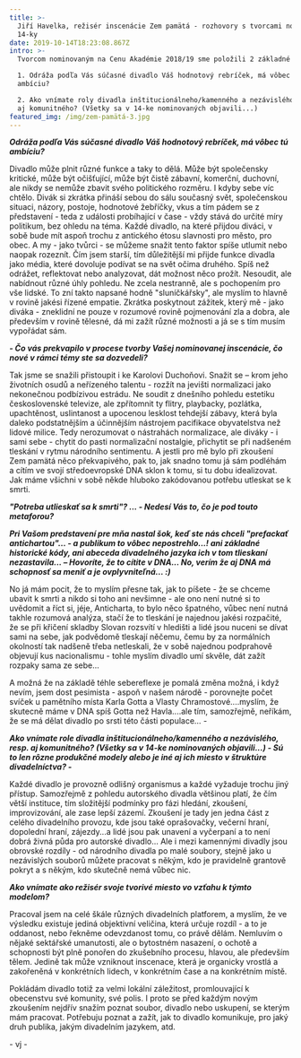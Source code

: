 ```yaml
---
title: >-
  Jiří Havelka, režisér inscenácie Zem pamätá - rozhovory s tvorcami nominovanej
  14-ky
date: 2019-10-14T18:23:08.867Z
intro: >-
  Tvorcom nominovaným na Cenu Akadémie 2018/19 sme položili 2 základné otázky: 

  1. Odráža podľa Vás súčasné divadlo Váš hodnotový rebríček, má vôbec tú
  ambíciu?

  2. Ako vnímate roly divadla inštitucionálneho/kamenného a nezávislého, resp.
  aj komunitného? (Všetky sa v 14-ke nominovaných objavili...)
featured_img: /img/zem-pamätá-3.jpg
---
```

**_Odráža podľa Vás súčasné divadlo Váš hodnotový rebríček, má vôbec tú ambíciu?_** 

Divadlo může plnit různé funkce a taky to dělá. Může být společensky kritické, může být očišťující, může být čistě zábavní, komerční, duchovní, ale nikdy se nemůže zbavit svého politického rozměru. I kdyby sebe víc chtělo. Divák si zkrátka přináší sebou do sálu současný svět, společenskou situaci, názory, postoje, hodnotové žebříčky, vkus a tím pádem se z představení - teda z události probíhající v čase - vždy stává do určité míry politikum, bez ohledu na téma. Každé divadlo, na které přijdou diváci, v sobě bude mít aspoň trochu z antického étosu slavnosti pro město, pro obec. A my - jako tvůrci - se můžeme snažit tento faktor spíše utlumit nebo naopak rozeznít. Čím jsem starší, tím důležitější mi přijde funkce divadla jako média, které dovoluje podívat se na svět očima druhého. Spíš než odrážet, reflektovat nebo analyzovat, dát možnost něco prožít. Nesoudit, ale nabídnout různé úhly pohledu. Ne zcela nestranně, ale s pochopením pro vše lidské. To zní takto napsané hodně "sluníčkářsky", ale myslím to hlavně v rovině jakési řízené empatie. Zkrátka poskytnout zážitek, který mě - jako diváka - zneklidní ne pouze v rozumové rovině pojmenování zla a dobra, ale především v rovině tělesné, dá mi zažít různé možnosti a já se s tím musím vypořádat sám. 

**_\- Čo vás prekvapilo v procese tvorby Vašej nominovanej inscenácie, čo nové v rámci témy ste sa dozvedeli?_**

Tak jsme se snažili přistoupit i ke Karolovi Duchoňovi. Snažit se – krom jeho životních osudů a neřízeného talentu - rozžít na jevišti normalizaci jako nekonečnou podbízivou estrádu. Ne soudit z dnešního pohledu estetiku československé televize, ale zpřítomnit ty flitry, playbacky, pozlátka, upachtěnost, uslintanost a upocenou lesklost tehdejší zábavy, která byla daleko podstatnějším a účinnějším nástrojem pacifikace obyvatelstva než lidové milice. Tedy nerozumovat o nástrahách normalizace, ale diváky - i sami sebe - chytit do pasti normalizační nostalgie, přichytit se při nadšeném tleskání v rytmu národního sentimentu. A jestli pro mě bylo při zkoušení Zem pamätá něco překvapivého, pak to, jak snadno tomu já sám podléhám a cítím ve svojí středoevropské DNA sklon k tomu, si tu dobu idealizovat. Jak máme všichni v sobě někde hluboko zakódovanou potřebu utleskat se k smrti.

**_"Potreba utlieskať sa k smrti"? ... - Nedesí Vás to, čo je pod touto metaforou?_** 

**_Pri Vašom predstavení pre mňa nastal šok, keď ste nás chceli "prefackať antichartou"... - a publikum to vôbec nepostrehlo...! ani základné historické kódy, ani abeceda divadelného jazyka ich v tom tlieskaní nezastavila... – Hovoríte, že to cítite v DNA... No, verím že aj DNA má schopnosť sa meniť a je ovplyvniteľná... :)_**

No já mám pocit, že to myslím přesne tak, jak to píšete - že se chceme ubavit k smrti a nikdo si toho ani nevšimne -  ale ono není nutné si to uvědomit a říct si, jéje, Anticharta, to bylo něco špatného, vůbec není nutná takhle rozumová analýza, stačí že to tleskání je najednou jakési rozpačité, že se při křičení skladby Slovan rozsvítí v hledišti a lidé jsou nuceni se dívat sami na sebe, jak podvědomě tleskají něčemu, čemu by za normálních okolností tak nadšeně třeba netleskali, že v sobě najednou podprahově objevují kus nacionalismu - tohle myslím divadlo umí skvěle, dát zažít rozpaky sama ze sebe...

A možná že na základě téhle sebereflexe je pomalá změna možná, i když nevím, jsem dost pesimista - aspoň v našem národě - porovnejte počet svíček u pamětního místa Karla Gotta a Vlasty Chramostové....myslím, že skutecně máme v DNA spíš Gotta než Havla....ale tím, samozřejmě, neříkám, že se má dělat divadlo po srsti této části populace… -

_**Ako vnímate role divadla inštitucionálneho/kamenného a nezávislého, resp. aj komunitného? (Všetky sa v 14-ke nominovaných objavili...) - Sú to len rôzne produkčné modely alebo je iné aj ich miesto v štruktúre divadelníctva? -**_ 

Každé divadlo je provozně odlišný organismus a každé vyžaduje trochu jiný přístup. Samozřejmě z pohledu autorského divadla většinou platí, že čím větší instituce, tím složitější podmínky pro fázi hledání, zkoušení, improvizování, ale zase lepší zázemí. Zkoušení je tady jen jedna část z celého divadelního provozu, kde jsou také oprašovačky, večerní hraní, dopolední hraní, zájezdy...a lidé jsou pak unavení a vyčerpaní a to není dobrá živná půda pro autorské divadlo... Ale i mezi kamennými divadly jsou obrovské rozdíly - od národního divadla po malé soubory, stejně jako u nezávislých souborů můžete pracovat s někým, kdo je pravidelně grantově pokryt a s někým, kdo skutečně nemá vůbec nic. 

_**Ako vnímate ako režisér svoje tvorivé miesto vo vzťahu k týmto modelom?**_ 

Pracoval jsem na celé škále různých divadelních platforem, a myslím, že ve výsledku existuje jediná objektivní veličina, která určuje rozdíl - a to je oddanost, nebo řekněme odevzdanost tomu, co právě dělám. Nemluvím o nějaké sektářské umanutosti, ale o bytostném nasazení, o  ochotě a schopnosti být plně ponořen do zkušebního procesu, hlavou, ale především tělem. Jedině tak může vzniknout inscenace, která je organicky vrostlá a zakořeněná v konkrétních lidech, v konkrétním čase a na konkrétním místě. 

Pokládám divadlo totiž za velmi lokální záležitost, promlouvající k obecenstvu své komunity, své polis. I proto se před každým novým zkoušením nejdřív snažím poznat soubor, divadlo nebo uskupení, se kterým mám pracovat. Potřebuju poznat a zažít, jak to divadlo komunikuje, pro jaký druh publika, jakým divadelním jazykem, atd.

\- vj -
